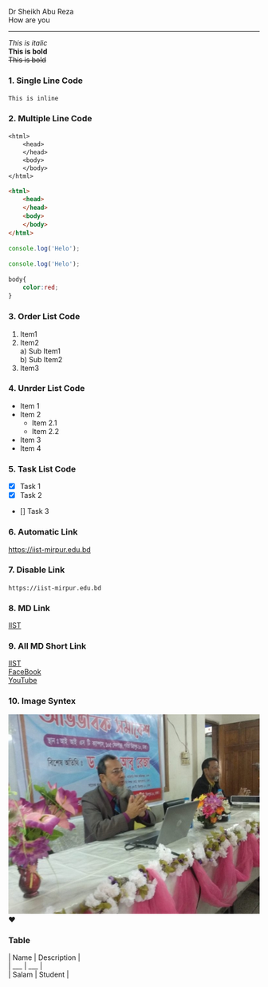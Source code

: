 <!-- readme file -->
Dr Sheikh Abu Reza  
How are you
___
_This is italic_  
__This is bold__  
~~This is bold~~  
### 1. Single Line Code
``This is inline``  
### 2. Multiple Line Code
```
<html>
    <head>
    </head>
    <body>
    </body>
</html>
```  
```html
<html>
    <head>
    </head>
    <body>
    </body>
</html>
```

```js
console.log('Helo');
```
```js
console.log('Helo');
```
```css
body{
    color:red;
}
```  
### 3. Order List Code
1. Item1
2. Item2  
        a) Sub Item1  
        b) Sub Item2
3. Item3  
### 4. Unrder List Code  
- Item 1  
- Item 2
    - Item 2.1
    - Item 2.2
- Item 3 
- Item 4 
 ### 5. Task List Code  
 - [x] Task 1
 - [x] Task 2
 - [] Task 3

### 6. Automatic Link  
https://iist-mirpur.edu.bd   

### 7. Disable Link  
`https://iist-mirpur.edu.bd`  

### 8. MD Link  
[IIST](https://iist-mirpur.edu.bd)  

### 9. All MD Short Link   
[IIST](web)  
[FaceBook](fb)  
[YouTube](yt)  

### 10. Image Syntex  
<!-- ![alt text](image)     -->
<!-- ![Profile Image](./RezaMeet.jpg)   -->  
<img src="./RezaMeet.jpg" width="100%" height="400" title="Profile Image"/>
❤️  

### Table  

| Name | Description |  
| ___ | ___ |   
| Salam | Student | 


<!-- All Link Here -->  
[web]:(https://iist-mirpur.edu.bd)
[fb]:(https://fb.com/iistofficial)
[yt]:(https://youtube.com/)
